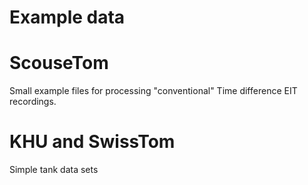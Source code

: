 # Example data

# ScouseTom

Small example files for processing "conventional" Time difference EIT recordings.


# KHU and SwissTom
Simple tank data sets
